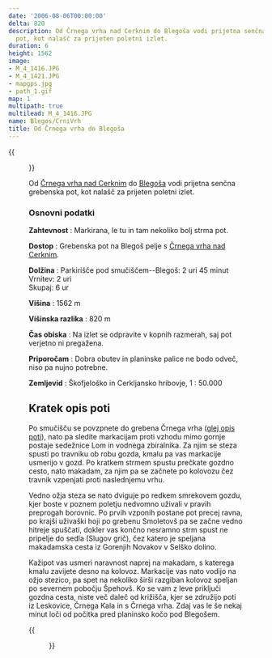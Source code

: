 ```yaml
---
date: '2006-08-06T00:00:00'
delta: 820
description: Od Črnega vrha nad Cerknim do Blegoša vodi prijetna senčna grebenska
  pot, kot nalašč za prijeten poletni izlet.
duration: 6
height: 1562
image:
- M_4_1416.JPG
- M_4_1421.JPG
- mapgps.jpg
- path_1.gif
map: 1
multipath: true
multilead: M_4_1416.JPG
name: Blegos/CrniVrh
title: Od Črnega vrha do Blegoša
---
```

{{<figure src="M_4_1416.JPG" caption="Pot po grebenu">}}

Od [Črnega vrha nad Cerknim](../../crnivrhcerkno) do [Blegoša](../) vodi prijetna senčna grebenska pot, kot nalašč za prijeten poletni izlet.

### Osnovni podatki

**Zahtevnost**
:   Markirana, le tu in tam nekoliko bolj strma pot.

**Dostop**
:   Grebenska pot na Blegoš pelje s [Črnega vrha nad Cerknim](../crnivrhcerkno).

**Dolžina**
:   Parkirišče pod smučiščem--Blegoš: 2 uri 45 minut\
    Vrnitev: 2 uri\
    Skupaj: 6 ur

**Višina**
:   1562 m

**Višinska razlika**
:   820 m

**Čas obiska**
:   Na izlet se odpravite v kopnih razmerah, saj pot verjetno ni pregažena.

**Priporočam**
:   Dobra obutev in planinske palice ne bodo odveč, niso pa nujno potrebne.

**Zemljevid**
:   Škofjeloško in Cerkljansko hribovje, 1 : 50.000

Kratek opis poti
----------------

Po smučišču se povzpnete do grebena Črnega vrha ([glej opis poti](../crnivrhcerkno)), nato pa sledite markacijam proti vzhodu mimo gornje postaje sedežnice Lom in vodnega zbiralnika. Za njim se steza spusti po travniku ob robu gozda, kmalu pa vas markacije usmerijo v gozd. Po kratkem strmem spustu prečkate gozdno cesto, nato makadam, za njim pa se začnete po kolovozu čez travnik vzpenjati proti naslednjemu vrhu.

Vedno ožja steza se nato dviguje po redkem smrekovem gozdu, kjer boste v poznem poletju nedvomno uživali v pravih preprogah borovnic. Po prvih vzponih postane pot precej ravna, po krajši uživaški hoji po grebenu Smoletovš pa se začne vedno hitreje spuščati, dokler vas končno nesramno strm spust ne pripelje do sedla (Slugov grič), čez katero je speljana makadamska cesta iz Gorenjih Novakov v Selško dolino.

Kažipot vas usmeri naravnost naprej na makadam, s katerega kmalu zavijete desno na kolovoz. Markacije vas nato vodijo na ožjo stezico, pa spet na nekoliko širši razgiban kolovoz speljan po severnem pobočju Špehovš. Ko se vam z leve priključi gozdna cesta, niste več daleč od križišča, kjer se združijo poti iz Leskovice, Črnega Kala in s Črnega vrha. Zdaj vas le še nekaj minut loči od počitka pred planinsko kočo pod Blegošem.

{{<figure src="M_4_1421.JPG" caption="Pogled z Blegoša">}}
